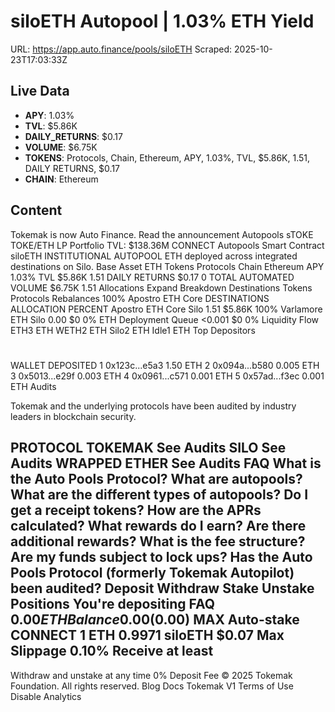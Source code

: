 # siloETH Autopool | 1.03% ETH Yield

URL: https://app.auto.finance/pools/siloETH
Scraped: 2025-10-23T17:03:33Z

## Live Data

- **APY**: 1.03%
- **TVL**: $5.86K
- **DAILY_RETURNS**: $0.17
- **VOLUME**: $6.75K
- **TOKENS**: Protocols, Chain, Ethereum, APY, 1.03%, TVL, $5.86K, 1.51, DAILY RETURNS, $0.17
- **CHAIN**: Ethereum

## Content

Tokemak is now Auto Finance.
Read the announcement
Autopools
sTOKE
TOKE/ETH
LP
Portfolio
TVL:
$138.36M
CONNECT
Autopools
Smart Contract
siloETH
INSTITUTIONAL AUTOPOOL
ETH deployed across integrated destinations on Silo.
Base Asset
ETH
Tokens
Protocols
Chain
Ethereum
APY
1.03%
TVL
$5.86K
1.51
DAILY RETURNS
$0.17
0
TOTAL AUTOMATED VOLUME
$6.75K
1.51
Allocations
Expand
Breakdown
Destinations
Tokens
Protocols
Rebalances
100%
Apostro ETH Core
DESTINATIONS
ALLOCATION
PERCENT
Apostro ETH Core
Silo
1.51
$5.86K
100%
Varlamore ETH
Silo
0.00
$0
0%
ETH
Deployment Queue
<0.001
$0
0%
Liquidity Flow
ETH3 ETH
WETH2 ETH
Silo2 ETH
Idle1 ETH
Top Depositors
#
WALLET
DEPOSITED
1
0x123c...e5a3
1.50 ETH
2
0x094a...b580
0.005 ETH
3
0x5013...e29f
0.003 ETH
4
0x0961...c571
0.001 ETH
5
0x57ad...f3ec
0.001 ETH
Audits

Tokemak and the underlying protocols have been audited by industry leaders in blockchain security.

PROTOCOL
TOKEMAK
See Audits
SILO
See Audits
WRAPPED ETHER
See Audits
FAQ
What is the Auto Pools Protocol?
What are autopools?
What are the different types of autopools?
Do I get a receipt tokens?
How are the APRs calculated?
What rewards do I earn?
Are there additional rewards?
What is the fee structure?
Are my funds subject to lock ups?
Has the Auto Pools Protocol (formerly Tokemak Autopilot) been audited?
Deposit
Withdraw
Stake
Unstake
Positions
You're depositing
FAQ
$0.00
ETH
Balance 0.00
($0.00)
MAX
Auto-stake
CONNECT
1 ETH
0.9971 siloETH
$0.07
Max Slippage
0.10%
Receive at least
-
Withdraw and unstake at any time
0% Deposit Fee
© 2025 Tokemak Foundation. All rights reserved.
Blog
Docs
Tokemak V1
Terms of Use
Disable Analytics